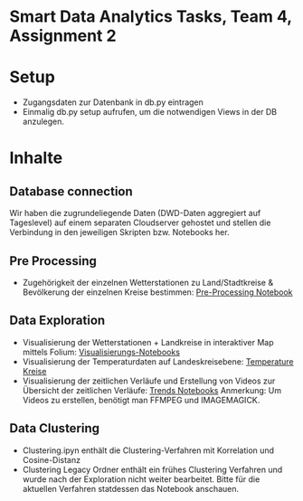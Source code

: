 # Smart Data Analytics Tasks, Team 4, Assignment 2

# Setup
- Zugangsdaten zur Datenbank in db.py eintragen
- Einmalig db.py setup aufrufen, um die notwendigen Views in der DB anzulegen.

# Inhalte
## Database connection
Wir haben die zugrundeliegende Daten (DWD-Daten aggregiert auf Tageslevel) auf einem separaten Cloudserver gehostet und stellen die Verbindung in den jeweiligen Skripten bzw. Notebooks her.
## Pre Processing
- Zugehörigkeit der einzelnen Wetterstationen zu Land/Stadtkreise & Bevölkerung der einzelnen Kreise bestimmen: [Pre-Processing Notebook](https://git.scc.kit.edu/ubelj/psda-group-4-assignment-2/-/blob/master/Pre-Processing.ipynb)

## Data Exploration
- Visualisierung der Wetterstationen + Landkreise in interaktiver Map mittels Folium: [Visualisierungs-Notebooks](https://git.scc.kit.edu/ubelj/psda-group-4-assignment-2/-/tree/master/visualization-tests)
- Visualisierung der Temperaturdaten auf Landeskreisebene: [Temperature Kreise](https://git.scc.kit.edu/ubelj/psda-group-4-assignment-2/-/tree/master/temperature-kreise)
- Visualisierung der zeitlichen Verläufe und Erstellung von Videos zur Übersicht der zeitlichen Verläufe: [Trends Notebooks](https://git.scc.kit.edu/ubelj/psda-group-4-assignment-2/-/tree/master/trends-germany)
Anmerkung: Um Videos zu erstellen, benötigt man FFMPEG und IMAGEMAGICK.

## Data Clustering
- Clustering.ipyn enthält die Clustering-Verfahren mit Korrelation und Cosine-Distanz
- Clustering Legacy Ordner enthält ein frühes Clustering Verfahren und wurde nach der Exploration nicht weiter bearbeitet. Bitte für die aktuellen Verfahren statdessen das Notebook anschauen.